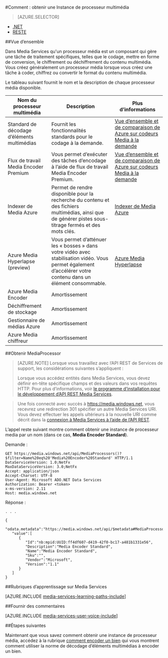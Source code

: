 <properties 
    pageTitle="Comment créer un processeur média | Microsoft Azure" 
    description="Découvrez comment créer un composant de traitement multimédia pour encoder, convertir le format, chiffrer ou déchiffrer du contenu multimédia pour Azure Media Services." 
    services="media-services" 
    documentationCenter="" 
    authors="Juliako" 
    manager="erikre" 
    editor=""/>

<tags 
    ms.service="media-services" 
    ms.workload="media" 
    ms.tgt_pltfrm="na" 
    ms.devlang="na" 
    ms.topic="article" 
    ms.date="09/26/2016" 
    ms.author="juliako"/>


#<a name="how-to-get-a-media-processor-instance"></a>Comment : obtenir une Instance de processeur multimédia


> [AZURE.SELECTOR]
- [.NET](media-services-get-media-processor.md)
- [RESTE](media-services-rest-get-media-processor.md)

##<a name="overview"></a>Vue d’ensemble

Dans Media Services qu'un processeur média est un composant qui gère une tâche de traitement spécifiques, telles que le codage, mettre en forme de conversion, le chiffrement ou déchiffrement du contenu multimédia. Vous créez généralement un processeur média lorsque vous créez une tâche à coder, chiffrez ou convertir le format du contenu multimédia.

Le tableau suivant fournit le nom et la description de chaque processeur média disponible.

Nom du processeur multimédia|Description|Plus d’informations
---|---|---
Standard de décodage d’éléments multimédias|Fournit les fonctionnalités standards pour le codage à la demande. |[Vue d’ensemble et de comparaison de Azure sur codeurs Media à la demande](media-services-encode-asset.md)
Flux de travail Media Encoder Premium|Vous permet d’exécuter des tâches d’encodage à l’aide de flux de travail Media Encoder Premium.|[Vue d’ensemble et de comparaison de Azure sur codeurs Media à la demande](media-services-encode-asset.md)
Indexer de Media Azure| Permet de rendre disponible pour la recherche du contenu et des fichiers multimédias, ainsi que de générer pistes sous-titrage fermés et des mots clés.|[Indexer de Media Azure](media-services-index-content.md)
Azure Media Hyperlapse (preview)|Vous permet d’atténuer les « bosses » dans votre vidéo avec stabilisation vidéo. Vous permet également d’accélérer votre contenu dans un élément consommable.|[Azure Media Hyperlapse](media-services-hyperlapse-content.md)
Azure Media Encoder|Amortissement
Déchiffrement de stockage| Amortissement|
Gestionnaire de médias Azure|Amortissement|
Azure Media chiffreur|Amortissement|

##<a name="get-mediaprocessor"></a>Obtenir MediaProcessor

>[AZURE.NOTE] Lorsque vous travaillez avec l’API REST de Services de support, les considérations suivantes s’appliquent :
>
>Lorsque vous accédez entités dans Media Services, vous devez définir en-tête spécifique champs et des valeurs dans vos requêtes HTTP. Pour plus d’informations, voir [le programme d’installation pour le développement d’API REST Media Services](media-services-rest-how-to-use.md).

>Une fois connecté avec succès à https://media.windows.net, vous recevrez une redirection 301 spécifier un autre Media Services URI. Vous devez effectuer les appels ultérieurs à la nouvelle URI comme décrit dans la [connexion à Media Services à l’aide de l’API REST](media-services-rest-connect-programmatically.md). 


L’appel reste suivant montre comment obtenir une instance de processeur media par un nom (dans ce cas, **Media Encoder Standard**). 



    
Demande :

    GET https://media.windows.net/api/MediaProcessors()?$filter=Name%20eq%20'Media%20Encoder%20Standard' HTTP/1.1
    DataServiceVersion: 1.0;NetFx
    MaxDataServiceVersion: 3.0;NetFx
    Accept: application/json
    Accept-Charset: UTF-8
    User-Agent: Microsoft ADO.NET Data Services
    Authorization: Bearer <token>
    x-ms-version: 2.11
    Host: media.windows.net
    
Réponse :
        
    . . .
    
    {  
       "odata.metadata":"https://media.windows.net/api/$metadata#MediaProcessors",
       "value":[  
          {  
             "Id":"nb:mpid:UUID:ff4df607-d419-42f0-bc17-a481b1331e56",
             "Description":"Media Encoder Standard",
             "Name":"Media Encoder Standard",
             "Sku":"",
             "Vendor":"Microsoft",
             "Version":"1.1"
          }
       ]
    }


##<a name="media-services-learning-paths"></a>Rubriques d’apprentissage sur Media Services

[AZURE.INCLUDE [media-services-learning-paths-include](../../includes/media-services-learning-paths-include.md)]

##<a name="provide-feedback"></a>Fournir des commentaires

[AZURE.INCLUDE [media-services-user-voice-include](../../includes/media-services-user-voice-include.md)]


##<a name="next-steps"></a>Étapes suivantes

Maintenant que vous savez comment obtenir une instance de processeur média, accédez à la rubrique [comment encoder un bien](media-services-rest-get-started.md) qui vous montrent comment utiliser la norme de décodage d’éléments multimédias à encoder un bien.
